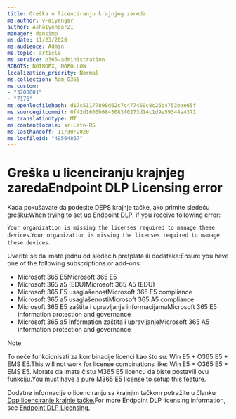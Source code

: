 ```yaml
---
title: Greška u licenciranju krajnjeg zareda
ms.author: v-aiyengar
author: AshaIyengar21
manager: dansimp
ms.date: 11/23/2020
ms.audience: Admin
ms.topic: article
ms.service: o365-administration
ROBOTS: NOINDEX, NOFOLLOW
localization_priority: Normal
ms.collection: Adm_O365
ms.custom:
- "3200001"
- "7176"
ms.openlocfilehash: d17c51177898d62c7c477460c8c26b4753bae65f
ms.sourcegitcommit: 0f42d1600b6845083f0273d14c1d9e59344e4371
ms.translationtype: MT
ms.contentlocale: sr-Latn-RS
ms.lasthandoff: 11/30/2020
ms.locfileid: "49564867"
---
```

# <a name="endpoint-dlp-licensing-error"></a><span data-ttu-id="a1f58-102">Greška u licenciranju krajnjeg zareda</span><span class="sxs-lookup"><span data-stu-id="a1f58-102">Endpoint DLP Licensing error</span></span>

<span data-ttu-id="a1f58-103">Kada pokušavate da podesite DEPS krajnje tačke, ako primite sledeću grešku:</span><span class="sxs-lookup"><span data-stu-id="a1f58-103">When trying to set up Endpoint DLP, if you receive following error:</span></span>

<span data-ttu-id="a1f58-104">`Your organization is missing the licenses required to manage these devices`.</span><span class="sxs-lookup"><span data-stu-id="a1f58-104">`Your organization is missing the licenses required to manage these devices`.</span></span>

<span data-ttu-id="a1f58-105">Uverite se da imate jednu od sledećih pretplata ili dodataka:</span><span class="sxs-lookup"><span data-stu-id="a1f58-105">Ensure you have one of the following subscriptions or add-ons:</span></span>

- <span data-ttu-id="a1f58-106">Microsoft 365 E5</span><span class="sxs-lookup"><span data-stu-id="a1f58-106">Microsoft 365 E5</span></span>
- <span data-ttu-id="a1f58-107">Microsoft 365 a5 (EDU)</span><span class="sxs-lookup"><span data-stu-id="a1f58-107">Microsoft 365 A5 (EDU)</span></span>
- <span data-ttu-id="a1f58-108">Microsoft 365 E5 usaglašenost</span><span class="sxs-lookup"><span data-stu-id="a1f58-108">Microsoft 365 E5 compliance</span></span>
- <span data-ttu-id="a1f58-109">Microsoft 365 a5 usaglašenosti</span><span class="sxs-lookup"><span data-stu-id="a1f58-109">Microsoft 365 A5 compliance</span></span>
- <span data-ttu-id="a1f58-110">Microsoft 365 E5 zaštita i upravljanje informacijama</span><span class="sxs-lookup"><span data-stu-id="a1f58-110">Microsoft 365 E5 information protection and governance</span></span>
- <span data-ttu-id="a1f58-111">Microsoft 365 a5 Information zaštita i upravljanje</span><span class="sxs-lookup"><span data-stu-id="a1f58-111">Microsoft 365 A5 information protection and governance</span></span>

> [!NOTE]
> <span data-ttu-id="a1f58-112">To neće funkcionisati za kombinacije licenci kao što su: Win E5 + O365 E5 + EMS E5.</span><span class="sxs-lookup"><span data-stu-id="a1f58-112">This will not work for license combinations like: Win E5 + O365 E5 +  EMS E5.</span></span> <span data-ttu-id="a1f58-113">Morate da imate čistu M365 E5 licencu da biste postavili ovu funkciju.</span><span class="sxs-lookup"><span data-stu-id="a1f58-113">You must have a pure M365 E5 license to setup this feature.</span></span>

<span data-ttu-id="a1f58-114">Dodatne informacije o licenciranju sa krajnjim tačkom potražite u članku [Dpp licenciranje krajnje tačke.](https://docs.microsoft.com/microsoft-365/compliance/endpoint-dlp-getting-started#onboarding-devices-into-device-management)</span><span class="sxs-lookup"><span data-stu-id="a1f58-114">For more Endpoint DLP licensing information, see [Endpoint DLP Licensing.](https://docs.microsoft.com/microsoft-365/compliance/endpoint-dlp-getting-started#onboarding-devices-into-device-management)</span></span>
